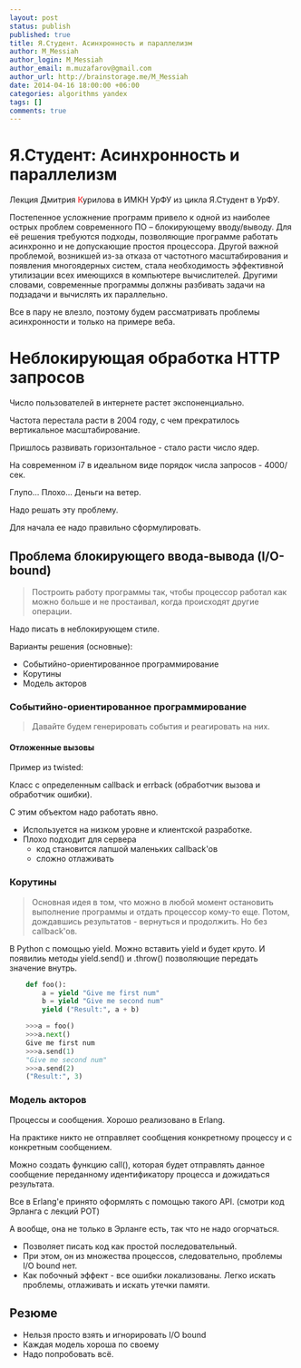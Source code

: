 ```yaml
---
layout: post
status: publish
published: true
title: Я.Студент. Асинхронность и параллелизм
author: M_Messiah
author_login: M_Messiah
author_email: m.muzafarov@gmail.com
author_url: http://brainstorage.me/M_Messiah
date: 2014-04-16 18:00:00 +06:00
categories: algorithms yandex
tags: []
comments: true
---
```


# Я.Студент: Асинхронность и параллелизм #

Лекция Дмитрия <span style="color:red;">К</span>урилова в ИМКН УрФУ из цикла Я.Студент в УрФУ.

Постепенное усложнение программ привело к одной из наиболее острых проблем современного ПО – блокирующему вводу/выводу. Для её решения требуются подходы, позволяющие программе работать асинхронно и не допускающие простоя процессора. Другой важной проблемой, возникшей из-за отказа от частотного масштабирования и появления многоядерных систем, стала необходимость эффективной утилизации всех имеющихся в компьютере вычислителей. Другими словами, современные программы должны разбивать задачи на подзадачи и вычислять их параллельно.

<!--more-->

Все в пару не влезло, поэтому будем рассматривать проблемы асинхронности и только на примере веба.

# Неблокирующая обработка HTTP запросов #

Число пользователей в интернете растет экспоненциально.

Частота перестала расти в 2004 году, с чем прекратилось вертикальное масштабирование.

Пришлось развивать горизонтальное - стало расти число ядер.

На современном i7 в идеальном виде порядок числа запросов - 4000/сек.

Глупо... Плохо... Деньги на ветер.

Надо решать эту проблему.

Для начала ее надо правильно сформулировать.

## Проблема блокирующего ввода-вывода (I/O-bound) ##

>Построить работу программы так, чтобы процессор работал как можно больше и не простаивал, когда происходят другие операции.

Надо писать в неблокирующем стиле.

Варианты решения (основные):

+   Событийно-ориентированное программирование
+   Корутины
+   Модель акторов

### Событийно-ориентированное программирование ###

>Давайте будем генерировать события и реагировать на них.

#### Отложенные вызовы ####

Пример из twisted:

Класс с определенным callback и errback (обработчик вызова и обработчик ошибки).

С этим объектом надо работать явно.

+   Используется на низком уровне и клиентской разработке.
+   Плохо подходит для сервера
    +   код становится лапшой маленьких callback'ов
    +   сложно отлаживать

### Корутины ###

>Основная идея в том, что можно в любой момент остановить выполнение программы и отдать процессор кому-то еще.
>Потом, дождавшись результатов - вернуться и продолжить. Но без callback'ов.

В Python с помощью yield. Можно вставить yield и будет круто. И появилиь методы yield.send() и .throw() позволяющие передать значение внутрь.

```python
    def foo():
        a = yield "Give me first num"
        b = yield "Give me second num"
        yield ("Result:", a + b)

    >>>a = foo()
    >>>a.next()
    Give me first num
    >>>a.send(1)
    "Give me second num"
    >>>a.send(2)
    ("Result:", 3)
```


### Модель акторов ###

Процессы и сообщения. Хорошо реализовано в Erlang.

На практике никто не отправляет сообщения конкретному процессу и с конкретным сообщением.

Можно создать функцию call(), которая будет отправлять данное сообщение переданному идентификатору процесса и дожидаться результата.

Все в Erlang'е принято оформлять с помощью такого API. (смотри код Эрланга с лекций РОТ)

А вообще, она не только в Эрланге есть, так что не надо огорчаться.

+   Позволяет писать код как простой последовательный.
+   При этом, он из множества процессов, следовательно, проблемы I/O bound нет.
+   Как побочный эффект - все ошибки локализованы. Легко искать проблемы, отлаживать и искать утечки памяти.

## Резюме ##

+   Нельзя просто взять и игнорировать I/O bound
+   Каждая модель хороша по своему
+   Надо попробовать всё.

